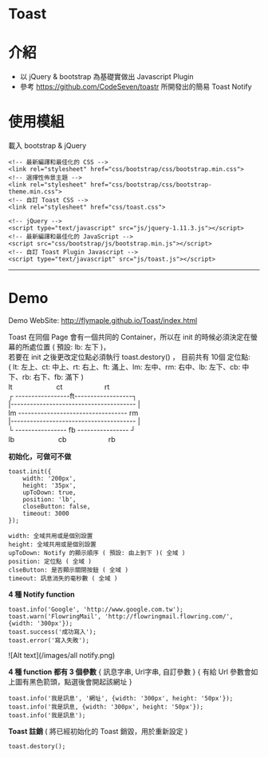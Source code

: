 # Toast
# 介紹
* 以 jQuery & bootstrap 為基礎實做出 Javascript Plugin
* 參考 https://github.com/CodeSeven/toastr 所開發出的簡易 Toast Notify  

# 使用模組
載入 bootstrap & jQuery
```
<!-- 最新編譯和最佳化的 CSS -->
<link rel="stylesheet" href="css/bootstrap/css/bootstrap.min.css">
<!-- 選擇性佈景主題 -->
<link rel="stylesheet" href="css/bootstrap/css/bootstrap-theme.min.css">
<!-- 自訂 Toast CSS -->
<link rel="stylesheet" href="css/toast.css">

<!-- jQuery -->
<script type="text/javascript" src="js/jquery-1.11.3.js"></script>	
<!-- 最新編譯和最佳化的 JavaScript -->
<script src="css/bootstrap/js/bootstrap.min.js"></script>
<!-- 自訂 Toast Plugin Javascript -->
<script type="text/javascript" src="js/toast.js"></script>
```
***
# Demo
Demo WebSite: http://flymaple.github.io/Toast/index.html  

Toast 在同個 Page 會有一個共同的 Container，所以在 init 的時候必須決定在螢幕的所處位置 ( 預設: lb: 左下 )，  
若要在 init 之後更改定位點必須執行 toast.destory() ， 目前共有 10個 定位點:  
( lt: 左上、ct: 中上、rt: 右上、ft: 滿上、lm: 左中、rm: 右中、lb: 左下、cb: 中下、rb: 右下、fb: 滿下 )  
 lt 　　　　　　ct　　　　　　rt  
 ┌ -----------------ft------------------┐  
 |--------------------------------------- |  
lm ---------------------------------- rm  
 |--------------------------------------- |  
└ ---------------- fb ---------------- ┘  
 lb 　　　　　　cb　　　　　　rb 

**初始化，可做可不做**
```
toast.init({
    width: '200px',
    height: '35px',
    upToDown: true,
    position: 'lb',
    closeButton: false,
    timeout: 3000
});
```
```
width: 全域共用或是個別設置
height: 全域共用或是個別設置
upToDown: Notify 的顯示順序 ( 預設: 由上到下 )( 全域 )
position: 定位點 ( 全域 )
clseButton: 是否顯示關閉按鈕 ( 全域 )
timeout: 訊息消失的毫秒數 ( 全域 )
```
**4 種 Notify function**
```
toast.info('Google', 'http://www.google.com.tw');
toast.warn('FlowringMail', 'http://flowringmail.flowring.com/', {width: '300px'});
toast.success('成功寫入');
toast.error('寫入失敗');
```
![Alt text](/images/all notify.png)   

**4 種 function 都有 3 個參數** { 訊息字串, Url字串, 自訂參數 } { 有給 Url 參數會如上圖有黑色箭頭，點選後會開起該網址 }
```
toast.info('我是訊息', '網址', {width: '300px', height: '50px'});
toast.info('我是訊息, {width: '300px', height: '50px'});
toast.info('我是訊息');
```
**Toast 註銷** ( 將已經初始化的 Toast 銷毀，用於重新設定 )
```
toast.destory();
```
